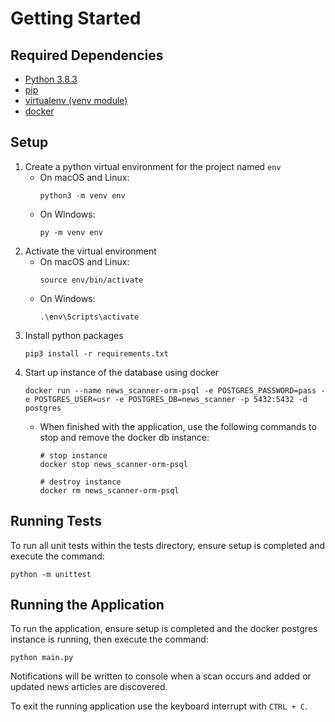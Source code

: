 # Getting Started

## Required Dependencies

- [Python 3.8.3](https://www.python.org/downloads/release/python-383/)
- [pip](https://packaging.python.org/guides/installing-using-pip-and-virtual-environments/#installing-pip)
- [virtualenv (venv module)](https://packaging.python.org/guides/installing-using-pip-and-virtual-environments/#installing-virtualenv)
- [docker](https://docs.docker.com/get-docker/)

## Setup

1. Create a python virtual environment for the project named `env`
   - On macOS and Linux:
        ```
        python3 -m venv env
        ```
   - On Windows:
        ```
        py -m venv env
        ```
2. Activate the virtual environment
   - On macOS and Linux:
        ```
        source env/bin/activate
        ```
   - On Windows: 
        ```
        .\env\Scripts\activate
        ```
3. Install python packages
    ```
    pip3 install -r requirements.txt
    ```
4. Start up instance of the database using docker
    ```
    docker run --name news_scanner-orm-psql -e POSTGRES_PASSWORD=pass -e POSTGRES_USER=usr -e POSTGRES_DB=news_scanner -p 5432:5432 -d postgres
    ```
   - When finished with the application, use the following commands to stop and remove the docker db instance:
        ```
        # stop instance
        docker stop news_scanner-orm-psql
        
        # destroy instance
        docker rm news_scanner-orm-psql
        ```

## Running Tests

To run all unit tests within the tests directory, ensure setup is completed and execute the command:
```
python -m unittest
```

## Running the Application

To run the application, ensure setup is completed and the docker postgres instance is running, then execute the command:
```
python main.py
```

Notifications will be written to console when a scan occurs and added or updated news articles are discovered.

To exit the running application use the keyboard interrupt with `CTRL + C`.
